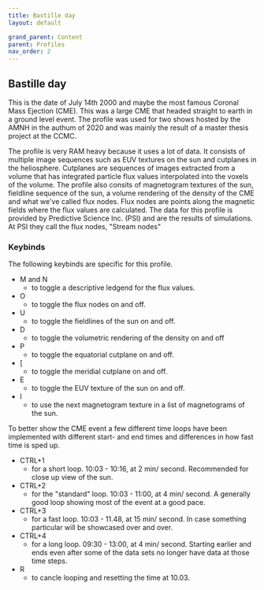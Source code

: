 ```yaml
---
title: Bastille day
layout: default

grand_parent: Content
parent: Profiles
nav_order: 2
---
```


## Bastille day
This is the date of July 14th 2000 and maybe the most famous Coronal Mass Ejection (CME).
This was a large CME that headed straight to earth in a ground level event.
The profile was used for two shows hosted by the AMNH in the authum of 2020 and was mainly the result of a master thesis project at the CCMC.

The profile is very RAM heavy because it uses a lot of data. It consists of multiple image sequences such as EUV textures on the sun and cutplanes in the heliosphere.
Cutplanes are sequences of images extracted from a volume that has integrated particle flux values interpolated into the voxels of the volume.
The profile also consits of magnetogram textures of the sun, fieldline sequence of the sun, a volume rendering of the density of the CME and what we've called flux nodes.
Flux nodes are points along the magnetic fields where the flux values are calculated.
The data for this profile is provided by Predictive Science Inc. (PSI) and are the results of simulations.
At PSI they call the flux nodes, "Stream nodes"

### Keybinds
The following keybinds are specific for this profile.

* M and N
    * to toggle a descriptive ledgend for the flux values.
* O
    * to toggle the flux nodes on and off.
* U
    * to toggle the fieldlines of the sun on and off.
* D
    * to toggle the volumetric rendering of the density on and off
* P
    * to toggle the equatorial cutplane on and off.
* [
    * to toggle the meridial cutplane on and off.
* E
    * to toggle the EUV texture of the sun on and off.
* I
    * to use the next magnetogram texture in a list of magnetograms of the sun.

To better show the CME event a few different time loops have been implemented with different start- and end times and differences in how fast time is sped up.

* CTRL+1
    * for a short loop. 10:03 - 10:16, at 2 min/ second. Recommended for close up view of the sun.
* CTRL+2
    * for the "standard" loop. 10:03 - 11:00, at 4 min/ second. A generally good loop showing most of the event at a good pace.
* CTRL+3
    * for a fast loop. 10:03 - 11.48, at 15 min/ second. In case something particular will be showcased over and over.
* CTRL+4
    * for a long loop. 09:30 - 13:00, at 4 min/ second. Starting earlier and ends even after some of the data sets no longer have data at those time steps.
* R
    * to cancle looping and resetting the time at 10.03.